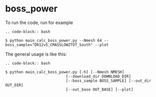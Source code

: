 # boss_power

To run the code, run for example

    .. code-block:: bash

    $ python main_calc_boss_power.py --Nmesh 64 --boss_sample="DR12v5_CMASSLOWZTOT_South" --plot

The general usage is like this:

    .. code-block:: bash

    $ python main_calc_boss_power.py [-h] [--Nmesh NMESH]
                               [--download_dir DOWNLOAD_DIR]
                               [--boss_sample BOSS_SAMPLE] [--out_dir OUT_DIR]
                               [--out_base OUT_BASE] [--plot]
                                    
